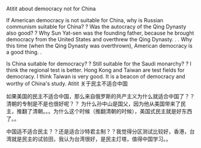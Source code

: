 Atitit about democracy not for China


If American democracy is not suitable for China, why is Russian communism suitable for China? ?
Was the autocracy of the Qing Dynasty also good? ?
Why Sun Yat-sen was the founding father, because he brought democracy from the United States and overthrew the Qing Dynasty. . . Why this time (when the Qing Dynasty was overthrown), American democracy is a good thing. .

Is China suitable for democracy? ? Still suitable for the Saudi monarchy? ? I think the regional test is better. Hong Kong and Taiwan are test fields for democracy. I think Taiwan is very good. It is a beacon of democracy and worthy of China's study. 
Atitit 关于民主不适合中国


如果美国的民主不适合中国，那么来自俄罗斯的共产主义为什么就适合中国了？？
清朝的专制是不是也很好呢？？
为什么孙中山是国父，因为他从美国带来了民主，推翻了清朝。。。为什么这个时候（推翻清朝的时候），美国式民主就是好东西了。。

中国适不适合民主？？还是适合沙特君主制？？我觉得分区测试比较好，香港，台湾就是民主的试验田，我认为台湾很好，是民主灯塔，值得中国学习。。
